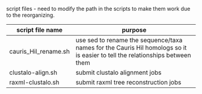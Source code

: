 script files - need to modify the path in the scripts to make them work due to the reorganizing.

| script file name | purpose |
|------------------|---------|
| cauris_Hil_rename.sh | use sed to rename the sequence/taxa names for the Cauris Hil homologs so it is easier to tell the relationships between them |
| clustalo-align.sh | submit clustalo alignment jobs |
| raxml-clustalo.sh | submit raxml tree reconstruction jobs |
